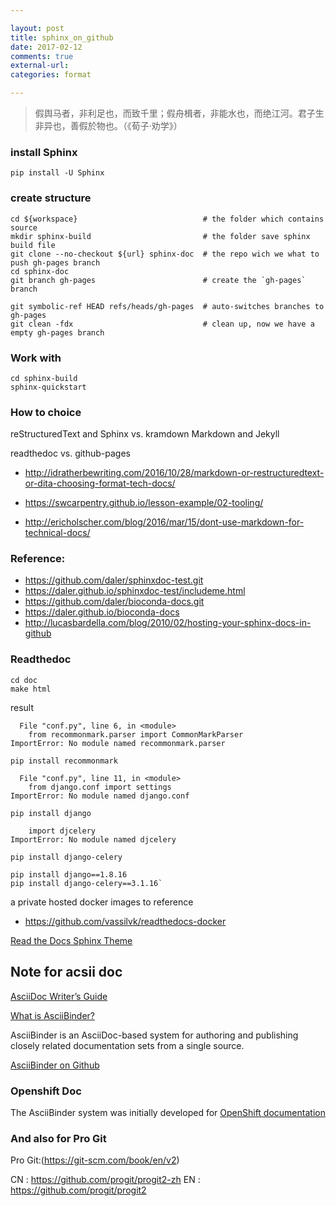 ```yaml
---

layout: post
title: sphinx_on_github
date: 2017-02-12 
comments: true
external-url:
categories: format 

---
```

> 假舆马者，非利足也，而致千里；假舟楫者，非能水也，而绝江河。君子生非异也，善假於物也。（《荀子·劝学》） 

### install Sphinx

```
pip install -U Sphinx
```

### create structure 

```
cd ${workspace}                            # the folder which contains source
mkdir sphinx-build                         # the folder save sphinx build file
git clone --no-checkout ${url} sphinx-doc  # the repo wich we what to push gh-pages branch
cd sphinx-doc
git branch gh-pages                        # create the `gh-pages` branch 

git symbolic-ref HEAD refs/heads/gh-pages  # auto-switches branches to gh-pages
git clean -fdx                             # clean up, now we have a empty gh-pages branch                

```
### Work with 

```
cd sphinx-build
sphinx-quickstart

```

### How to choice

reStructuredText and Sphinx vs. kramdown Markdown and Jekyll 

readthedoc vs. github-pages

* http://idratherbewriting.com/2016/10/28/markdown-or-restructuredtext-or-dita-choosing-format-tech-docs/
* https://swcarpentry.github.io/lesson-example/02-tooling/

* http://ericholscher.com/blog/2016/mar/15/dont-use-markdown-for-technical-docs/

### Reference:

* https://github.com/daler/sphinxdoc-test.git
* https://daler.github.io/sphinxdoc-test/includeme.html
* https://github.com/daler/bioconda-docs.git
* https://daler.github.io/bioconda-docs
* http://lucasbardella.com/blog/2010/02/hosting-your-sphinx-docs-in-github


### Readthedoc 

```
cd doc
make html
```

result

```
  File "conf.py", line 6, in <module>
    from recommonmark.parser import CommonMarkParser
ImportError: No module named recommonmark.parser

```

```
pip install recommonmark

```

```
  File "conf.py", line 11, in <module>
    from django.conf import settings
ImportError: No module named django.conf
```
```
pip install django
```
```
    import djcelery
ImportError: No module named djcelery
```
```
pip install django-celery
```

```
pip install django==1.8.16
pip install django-celery==3.1.16`
```

a private hosted docker images to reference

* https://github.com/vassilvk/readthedocs-docker

[Read the Docs Sphinx Theme](https://github.com/snide/sphinx_rtd_theme)

## Note for acsii doc

[AsciiDoc Writer’s Guide](http://asciidoctor.org/docs/asciidoc-writers-guide/)

[What is AsciiBinder?](http://www.asciibinder.org/index.html)

AsciiBinder is an AsciiDoc-based system for authoring and publishing closely related documentation sets from a single source.

[AsciiBinder on Github](https://github.com/redhataccess/ascii_binder)

### Openshift Doc

The AsciiBinder system was initially developed for [OpenShift documentation](https://github.com/openshift/openshift-docs)

### And also for Pro Git 

Pro Git:(https://git-scm.com/book/en/v2)

CN : https://github.com/progit/progit2-zh
EN : https://github.com/progit/progit2


